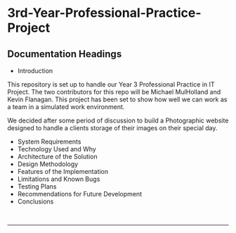 # 3rd-Year-Professional-Practice-Project

## Documentation Headings

* Introduction

This repository is set up to handle our Year 3 Professional Practice in IT Project.
The two contributors for this repo will be Michael MulHolland and Kevin Flanagan.
This project has been set to show how well we can work as a team in a simulated work 
environment.

We decided after some period of discussion to build a Photographic website designed 
to handle a clients storage of their images on their special day. 

* System Requirements
* Technology Used and Why
* Architecture of the Solution
* Design Methodology
* Features of the Implementation
* Limitations and Known Bugs
* Testing Plans
* Recommendations for Future Development
* Conclusions

<br>

***

<br>

